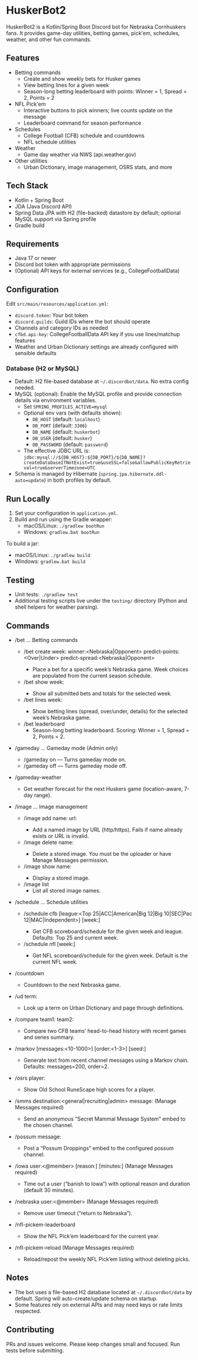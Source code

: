 # HuskerBot2

HuskerBot2 is a Kotlin/Spring Boot Discord bot for Nebraska Cornhuskers fans. It provides game-day utilities, betting games, pick'em, schedules, weather, and other fun commands.

## Features
- Betting commands
  - Create and show weekly bets for Husker games
  - View betting lines for a given week
  - Season-long betting leaderboard with points: Winner = 1, Spread = 2, Points = 2
- NFL Pick'em
  - Interactive buttons to pick winners; live counts update on the message
  - Leaderboard command for season performance
- Schedules
  - College Football (CFB) schedule and countdowns
  - NFL schedule utilities
- Weather
  - Game day weather via NWS (api.weather.gov)
- Other utilities
  - Urban Dictionary, image management, OSRS stats, and more

## Tech Stack
- Kotlin + Spring Boot
- JDA (Java Discord API)
- Spring Data JPA with H2 (file-backed) datastore by default; optional MySQL support via Spring profile
- Gradle build

## Requirements
- Java 17 or newer
- Discord bot token with appropriate permissions
- (Optional) API keys for external services (e.g., CollegeFootballData)

## Configuration
Edit `src/main/resources/application.yml`:
- `discord.token`: Your bot token
- `discord.guilds`: Guild IDs where the bot should operate
- Channels and category IDs as needed
- `cfbd.api-key`: CollegeFootballData API key if you use lines/matchup features
- Weather and Urban Dictionary settings are already configured with sensible defaults

### Database (H2 or MySQL)
- Default: H2 file-based database at `~/.discordbot/data`. No extra config needed.
- MySQL (optional): Enable the MySQL profile and provide connection details via environment variables.
  - Set `SPRING_PROFILES_ACTIVE=mysql`
  - Optional env vars (with defaults shown):
    - `DB_HOST` (default: `localhost`)
    - `DB_PORT` (default: `3306`)
    - `DB_NAME` (default: `huskerbot`)
    - `DB_USER` (default: `husker`)
    - `DB_PASSWORD` (default: `password`)
  - The effective JDBC URL is: `jdbc:mysql://${DB_HOST}:${DB_PORT}/${DB_NAME}?createDatabaseIfNotExist=true&useSSL=false&allowPublicKeyRetrieval=true&serverTimezone=UTC`
- Schema is managed by Hibernate (`spring.jpa.hibernate.ddl-auto=update`) in both profiles by default.

## Run Locally
1. Set your configuration in `application.yml`.
2. Build and run using the Gradle wrapper:
   - macOS/Linux: `./gradlew bootRun`
   - Windows: `gradlew.bat bootRun`

To build a jar:
- macOS/Linux: `./gradlew build`
- Windows: `gradlew.bat build`

## Testing
- Unit tests: `./gradlew test`
- Additional testing scripts live under the `testing/` directory (Python and shell helpers for weather parsing).

## Commands

- /bet … Betting commands
  - /bet create week:<int> winner:<Nebraska|Opponent> predict-points:<Over|Under> predict-spread:<Nebraska|Opponent>
    - Place a bet for a specific week’s Nebraska game. Week choices are populated from the current season schedule.
  - /bet show week:<int>
    - Show all submitted bets and totals for the selected week.
  - /bet lines week:<int>
    - Show betting lines (spread, over/under, details) for the selected week’s Nebraska game.
  - /bet leaderboard
    - Season-long betting leaderboard. Scoring: Winner = 1, Spread = 2, Points = 2.

- /gameday … Gameday mode (Admin only)
  - /gameday on — Turns gameday mode on.
  - /gameday off — Turns gameday mode off.

- /gameday-weather
  - Get weather forecast for the next Huskers game (location-aware, 7-day range).

- /image … Image management
  - /image add name:<string> url:<string>
    - Add a named image by URL (http/https). Fails if name already exists or URL is invalid.
  - /image delete name:<string>
    - Delete a stored image. You must be the uploader or have Manage Messages permission.
  - /image show name:<string>
    - Display a stored image.
  - /image list
    - List all stored image names.

- /schedule … Schedule utilities
  - /schedule cfb [league:<Top 25|ACC|American|Big 12|Big 10|SEC|Pac 12|MAC|Independent>] [week:<int>]
    - Get CFB scoreboard/schedule for the given week and league. Defaults: Top 25 and current week.
  - /schedule nfl [week:<int>]
    - Get NFL scoreboard/schedule for the given week. Default is the current NFL week.

- /countdown
  - Countdown to the next Nebraska game.

- /ud term:<string>
  - Look up a term on Urban Dictionary and page through definitions.

- /compare team1:<string> team2:<string>
  - Compare two CFB teams’ head-to-head history with recent games and series summary.

- /markov [messages:<10-1000>] [order:<1-3>] [seed:<string>]
  - Generate text from recent channel messages using a Markov chain. Defaults: messages=200, order=2.

- /osrs player:<string>
  - Show Old School RuneScape high scores for a player.

- /smms destination:<general|recruiting|admin> message:<string> (Manage Messages required)
  - Send an anonymous “Secret Mammal Message System” embed to the chosen channel.

- /possum message:<string>
  - Post a “Possum Droppings” embed to the configured possum channel.

- /iowa user:<@member> [reason:<string>] [minutes:<int>] (Manage Messages required)
  - Time out a user (“banish to Iowa”) with optional reason and duration (default 30 minutes).

- /nebraska user:<@member> (Manage Messages required)
  - Remove user timeout (“return to Nebraska”).

- /nfl-pickem-leaderboard
  - Show the NFL Pick’em leaderboard for the current year.

- /nfl-pickem-reload (Manage Messages required)
  - Reload/repost the weekly NFL Pick’em listing without deleting picks.

## Notes
- The bot uses a file-based H2 database located at `~/.discordbot/data` by default. Spring will auto-create/update schema on startup.
- Some features rely on external APIs and may need keys or rate limits respected.

## Contributing
PRs and issues welcome. Please keep changes small and focused. Run tests before submitting.
